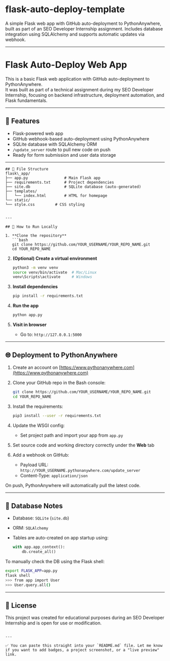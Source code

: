 # flask-auto-deploy-template

A simple Flask web app with GitHub auto-deployment to PythonAnywhere, built as part of an SEO Developer Internship assignment. Includes database integration using SQLAlchemy and supports automatic updates via webhook.

---

# Flask Auto-Deploy Web App

This is a basic Flask web application with GitHub auto-deployment to PythonAnywhere.  
It was built as part of a technical assignment during my SEO Developer Internship, focusing on backend infrastructure, deployment automation, and Flask fundamentals.

---

## 🔧 Features

- Flask-powered web app  
- GitHub webhook-based auto-deployment using PythonAnywhere  
- SQLite database with SQLAlchemy ORM  
- `/update_server` route to pull new code on push  
- Ready for form submission and user data storage  

---
```
## 📂 File Structure
flask\_app/
├── app.py                # Main Flask app
├── requirements.txt      # Project dependencies
├── site.db               # SQLite database (auto-generated)
├── templates/
│   └── index.html        # HTML for homepage
└── static/
└── style.css         # CSS styling
```

````

---

## 🚀 How to Run Locally

1. **Clone the repository**
   ```bash
   git clone https://github.com/YOUR_USERNAME/YOUR_REPO_NAME.git
   cd YOUR_REPO_NAME
````

2. **(Optional) Create a virtual environment**

   ```bash
   python3 -m venv venv
   source venv/bin/activate  # Mac/Linux
   venv\Scripts\activate     # Windows
   ```

3. **Install dependencies**

   ```bash
   pip install -r requirements.txt
   ```

4. **Run the app**

   ```bash
   python app.py
   ```

5. **Visit in browser**

   * Go to: `http://127.0.0.1:5000`

---

## 🌐 Deployment to PythonAnywhere

1. Create an account on [https://www.pythonanywhere.com](https://www.pythonanywhere.com)

2. Clone your GitHub repo in the Bash console:

   ```bash
   git clone https://github.com/YOUR_USERNAME/YOUR_REPO_NAME.git
   cd YOUR_REPO_NAME
   ```

3. Install the requirements:

   ```bash
   pip3 install --user -r requirements.txt
   ```

4. Update the WSGI config:

   * Set project path and import your app from `app.py`

5. Set source code and working directory correctly under the **Web** tab

6. Add a webhook on GitHub:

   * Payload URL: `http://YOUR_USERNAME.pythonanywhere.com/update_server`
   * Content-Type: `application/json`

On push, PythonAnywhere will automatically pull the latest code.

---

## 🧪 Database Notes

* Database: `SQLite` (`site.db`)
* ORM: `SQLAlchemy`
* Tables are auto-created on app startup using:

  ```python
  with app.app_context():
      db.create_all()
  ```

To manually check the DB using the Flask shell:

```bash
export FLASK_APP=app.py
flask shell
>>> from app import User
>>> User.query.all()
```

---

## 📄 License

This project was created for educational purposes during an SEO Developer Internship and is open for use or modification.

```

---

✅ You can paste this straight into your `README.md` file. Let me know if you want to add badges, a project screenshot, or a "live preview" link.
```

